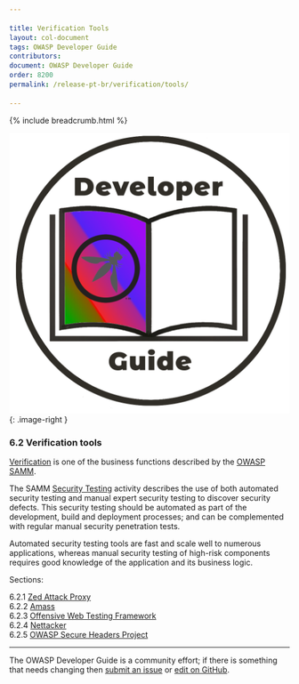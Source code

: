 ```yaml
---

title: Verification Tools
layout: col-document
tags: OWASP Developer Guide
contributors:
document: OWASP Developer Guide
order: 8200
permalink: /release-pt-br/verification/tools/

---
```


{% include breadcrumb.html %}

<style type="text/css">
.image-right {
  height: 180px;
  display: block;
  margin-left: auto;
  margin-right: auto;
  float: right;
}
</style>

![Developer guide logo](../../../assets/images/dg_logo_bbd.png "OWASP Developer Guide"){: .image-right }

### 6.2 Verification tools

[Verification][sammv] is one of the business functions described by the [OWASP SAMM][samm].

The SAMM [Security Testing][sammvst] activity describes the use of both
automated security testing and manual expert security testing to discover security defects.
This security testing should be automated as part of the development, build and deployment processes;
and can be complemented with regular manual security penetration tests.

Automated security testing tools are fast and scale well to numerous applications,
whereas manual security testing of high-risk components requires good knowledge of the application and its business logic.

Sections:

6.2.1 [Zed Attack Proxy](01-zap.md)  
6.2.2 [Amass](02-amass.md)  
6.2.3 [Offensive Web Testing Framework](03-owtf.md)  
6.2.4 [Nettacker](04-nettacker.md)  
6.2.5 [OWASP Secure Headers Project](05-secure-headers.md)  

----

The OWASP Developer Guide is a community effort; if there is something that needs changing
then [submit an issue][issue0820] or [edit on GitHub][edit0820].

[edit0820]: https://github.com/OWASP/www-project-developer-guide/blob/main/draft/08-verification/02-tools/toc.md
[issue0820]: https://github.com/OWASP/www-project-developer-guide/issues/new?labels=enhancement&template=request.md&title=Update:%2008-verification/02-tools/00-toc
[samm]: https://owaspsamm.org/about/
[sammv]: https://owaspsamm.org/model/verification/
[sammvst]: https://owaspsamm.org/model/verification/security-testing/
